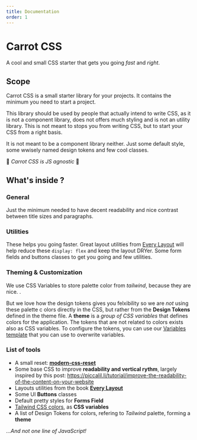 ```yaml
---
title: Documentation
order: 1
---
```


# Carrot CSS

A cool and small CSS starter that gets you going _fast_ and _right_.

## Scope

Carrot CSS is a small starter library for your projects. It contains the minimum you need to start a project.

This library should be used by people that actually intend to write CSS, as it is not a component library, does not offers much styling and is not an utility library.
This is not meant to stops you from writing CSS, but to start your CSS from a right basis.

It is not meant to be a component library neither. Just some default style, some wwisely named design tokens and few cool classes.

🔮 _Carrot CSS is JS agnostic_ 🔮

## What's inside ?

### General

Just the minimum needed to have decent readability and nice contrast between title sizes and paragraphs.

### Utilities

These helps you going faster. Great layout utilities from [Every Layout](https://every-layout.dev/) will help reduce these `display: flex` and keep the layout DRYer. Some form fields and buttons classes to get you going and few utilities.

### Theming & Customization

We use CSS Variables to store palette color from _tailwind_, because they are nice. .

But we love how the design tokens gives you felxibility so we are _not_ using these palette c olors directly in the CSS, but rather from the **Design Tokens** defined in the theme file.
A **theme** is a _group of CSS variables_ that defines colors for the application.
The tokens that are not related to colors exists also as CSS variables.
To configure the tokens, you can use our [Variables template](#) that you can use to overwrite variables.

### List of tools

- A small reset: **[modern-css-reset](https://github.com/hankchizljaw/modern-css-reset)**
- Some base CSS to improve **readability and vertical rythm**, largely inspired by this post: <https://piccalil.li/tutorial/improve-the-readability-of-the-content-on-your-website>
- Layouts utilities from the book **[Every Layout](https://every-layout.dev/)**
- Some UI **Buttons** classes
- Default pretty styles for **Forms Field**
- [Tailwind CSS colors](https://tailwindcss.com/docs/customizing-colors), as **CSS variables**
- A list of Design Tokens for colors, refering to _Tailwind_ palette, forming a **theme**

_...And not one line of JavaScript!_
